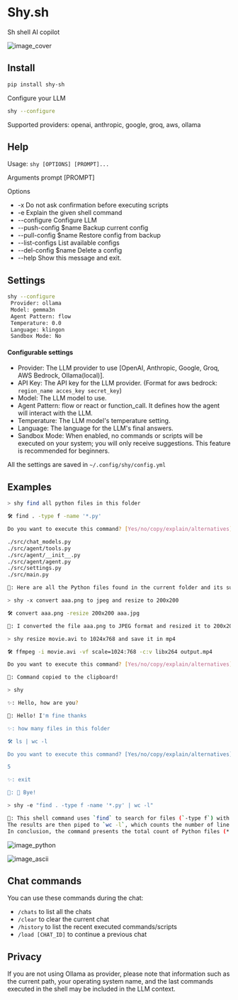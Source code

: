 # Shy.sh

Sh shell AI copilot

![image_cover](./docs/images/sh.gif)

## Install

```sh
pip install shy-sh
```

Configure your LLM

```sh
shy --configure
```

Supported providers: openai, anthropic, google, groq, aws, ollama

## Help

Usage: `shy [OPTIONS] [PROMPT]...`

Arguments
prompt [PROMPT]

Options

- -x Do not ask confirmation before executing scripts
- -e Explain the given shell command
- --configure Configure LLM
- --push-config $name Backup current config
- --pull-config $name Restore config from backup
- --list-configs List available configs
- --del-config $name Delete a config
- --help Show this message and exit.

## Settings

```sh
shy --configure
 Provider: ollama
 Model: gemma3n
 Agent Pattern: flow
 Temperature: 0.0
 Language: klingon
 Sandbox Mode: No
```

#### Configurable settings

- Provider: The LLM provider to use [OpenAI, Anthropic, Google, Groq, AWS Bedrock, Ollama(local)].
- API Key: The API key for the LLM provider. (Format for aws bedrock: `region_name acces_key secret_key`)
- Model: The LLM model to use.
- Agent Pattern: flow or react or function_call. It defines how the agent will interact with the LLM.
- Temperature: The LLM model's temperature setting.
- Language: The language for the LLM's final answers.
- Sandbox Mode: When enabled, no commands or scripts will be executed on your system; you will only receive suggestions. This feature is recommended for beginners.

All the settings are saved in `~/.config/shy/config.yml`

## Examples

```sh
> shy find all python files in this folder

🛠️ find . -type f -name '*.py'

Do you want to execute this command? [Yes/no/copy/explain/alternatives]:

./src/chat_models.py
./src/agent/tools.py
./src/agent/__init__.py
./src/agent/agent.py
./src/settings.py
./src/main.py

🤖: Here are all the Python files found in the current folder and its subfolders.
```

```sh
> shy -x convert aaa.png to jpeg and resize to 200x200

🛠️ convert aaa.png -resize 200x200 aaa.jpg

🤖: I converted the file aaa.png to JPEG format and resized it to 200x200 pixels.
```

```sh
> shy resize movie.avi to 1024x768 and save it in mp4

🛠️ ffmpeg -i movie.avi -vf scale=1024:768 -c:v libx264 output.mp4

Do you want to execute this command? [Yes/no/copy/explain/alternatives]: c

🤖: Command copied to the clipboard!
```

```sh
> shy

✨: Hello, how are you?

🤖: Hello! I'm fine thanks

✨: how many files in this folder

🛠️ ls | wc -l

Do you want to execute this command? [Yes/no/copy/explain/alternatives]:

5

✨: exit

🤖: 👋 Bye!
```

```sh
> shy -e "find . -type f -name '*.py' | wc -l"

🤖: This shell command uses `find` to search for files (`-type f`) with the extension `.py` (`-name '*.py'`) in the current directory (`.`) and its subdirectories.
The results are then piped to `wc -l`, which counts the number of line.
In conclusion, the command presents the total count of Python files (*.py) located within the current directory and its subdirectories.
```

![image_python](./docs/images/python.gif)

![image_ascii](./docs/images/ascii.gif)

## Chat commands

You can use these commands during the chat:

- `/chats` to list all the chats
- `/clear` to clear the current chat
- `/history` to list the recent executed commands/scripts
- `/load [CHAT_ID]` to continue a previous chat

## Privacy

If you are not using Ollama as provider, please note that information such as the current path, your operating system name, and the last commands executed in the shell may be included in the LLM context.
